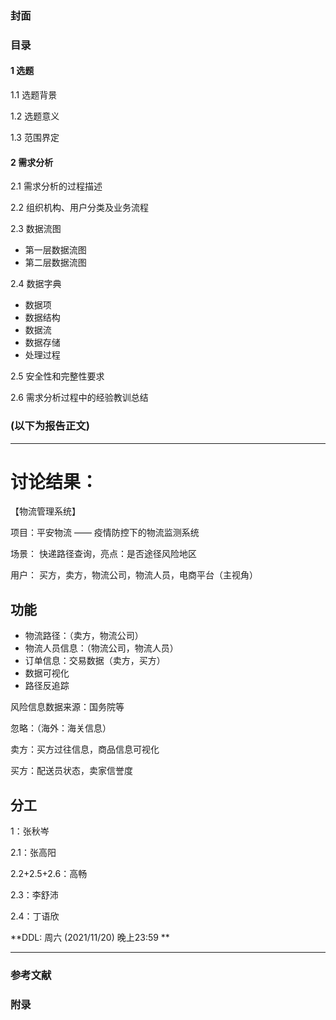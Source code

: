 ### 封面
### 目录
#### 1 选题
1.1 选题背景 

1.2 选题意义 

1.3 范围界定 
#### 2 需求分析
2.1 需求分析的过程描述 

2.2  组织机构、用户分类及业务流程

2.3 数据流图

- 第一层数据流图
- 第二层数据流图

2.4 数据字典

- 数据项
- 数据结构
- 数据流
- 数据存储
- 处理过程

2.5 安全性和完整性要求

2.6 需求分析过程中的经验教训总结
 
### (以下为报告正文)
- - -
# 讨论结果：
【物流管理系统】

项目：平安物流 —— 疫情防控下的物流监测系统

场景：
快递路径查询，亮点：是否途径风险地区

用户：
买方，卖方，物流公司，物流人员，电商平台（主视角）

## 功能
- 物流路径：（卖方，物流公司）
- 物流人员信息：（物流公司，物流人员）
- 订单信息：交易数据（卖方，买方）
- 数据可视化
- 路径反追踪

风险信息数据来源：国务院等

忽略：（海外：海关信息）

卖方：买方过往信息，商品信息可视化

买方：配送员状态，卖家信誉度

## 分工
1：张秋岑

2.1：张高阳

2.2+2.5+2.6：高畅

2.3：李舒沛

2.4：丁语欣

**DDL: 周六 (2021/11/20) 晚上23:59 **

- - -
### 参考文献
### 附录
